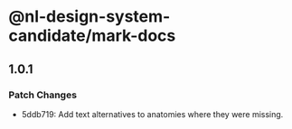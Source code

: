 # @nl-design-system-candidate/mark-docs

## 1.0.1

### Patch Changes

- 5ddb719: Add text alternatives to anatomies where they were missing.
